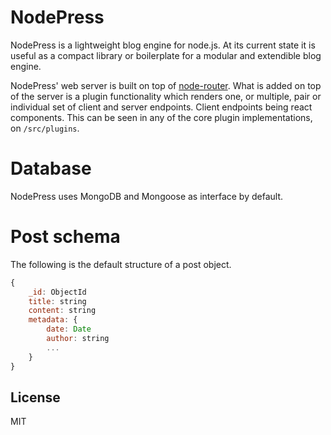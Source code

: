 # NodePress
NodePress is a lightweight blog engine for node.js. At its current state it is useful as a compact library or boilerplate for a modular and extendible blog engine.

NodePress' web server is built on top of [node-router](https://github.com/rellfy/node-router). What is added on top of the server is a plugin functionality which renders one, or multiple, pair or individual set of client and server endpoints. Client endpoints being react components. This can be seen in any of the core plugin implementations, on `/src/plugins`.

# Database
NodePress uses MongoDB and Mongoose as interface by default.

# Post  schema

The following is the default structure of a post object.

```javascript
{
	_id: ObjectId
	title: string
	content: string
	metadata: {
		date: Date
		author: string
		...
	}
}
```

## License

MIT
